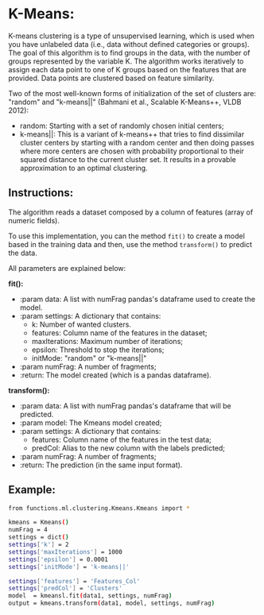 # K-Means:

K-means clustering is a type of unsupervised learning, which is used when you have unlabeled data (i.e., data without defined categories or groups). The goal of this algorithm is to find groups in the data, with the number of groups represented by the variable K. The algorithm works iteratively to assign each data point to one of K groups based on the features that are provided. Data points are clustered based on feature similarity.

Two of the most well-known forms of initialization of the set of clusters are: "random" and "k-means||" (Bahmani et al., Scalable K-Means++, VLDB 2012):

* random: Starting with a set of randomly chosen initial centers;
* k-means||: This is a variant of k-means++ that tries to find dissimilar cluster centers by starting with a random center and then doing passes where more centers are chosen with probability proportional to their squared distance to the current cluster set. It results in a provable approximation to an optimal clustering.



## Instructions:

The algorithm reads a dataset composed by a column of features (array of numeric fields).

To use this implementation, you can the method `fit()` to create a model based in the training data and then, use the method `transform()` to predict the data.


All parameters are explained below:


**fit():**

- :param data:        A list with numFrag pandas's dataframe used to create the model.
- :param settings:    A dictionary that contains:
  - k:  			  Number of wanted clusters.
  - features: 	  Column name of the features in the dataset;
  - maxIterations:  Maximum number of iterations;
  - epsilon:        Threshold to stop the iterations;
  - initMode:       "random" or "k-means||"
- :param numFrag:     A number of fragments;
- :return:            The model created (which is a pandas dataframe).

**transform():**

- :param data:        A list with numFrag pandas's dataframe that will be predicted.
- :param model:		    The Kmeans model created;
- :param settings:    A dictionary that contains:
 	- features: 		    Column name of the features in the test data;
 	- predCol:    	    Alias to the new column with the labels predicted;
- :param numFrag:     A number of fragments;
- :return:            The prediction (in the same input format).


## Example:


```sh
from functions.ml.clustering.Kmeans.Kmeans import *

kmeans = Kmeans()
numFrag = 4
settings = dict()
settings['k'] = 2
settings['maxIterations'] = 1000
settings['epsilon'] = 0.0001
settings['initMode'] = 'k-means||'

settings['features'] = 'Features_Col'
settings['predCol'] = 'Clusters'
model  = kmeansl.fit(data1, settings, numFrag)
output = kmeans.transform(data1, model, settings, numFrag)


```
